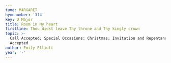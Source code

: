 ```yaml
---
tune: MARGARET
hymnnumber: '314'
key: D Major
title: Room in My heart
firstline: Thou didst leave Thy throne and Thy kingly crown
topic: >-
  Call Accepted; Special Occasions: Christmas; Invitation and Repentance: Call
  Accepted
author: Emily Elliott
year: '-'
---
```

